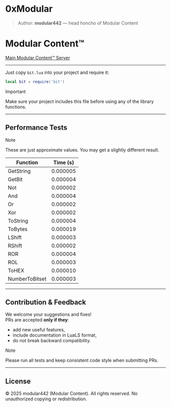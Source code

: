 # 0xModular

> Author: **modular442** — head honcho of Modular Content

# Modular Content™
[Main Modular Content™ Server](https://discord.gg/zEw2FUck24)

---

Just copy `bit.lua` into your project and require it:

```lua
local bit = require('bit')
```

> [!IMPORTANT]
> Make sure your project includes this file before using any of the library functions.

---

## Performance Tests

> [!NOTE]
> These are just approximate values. You may get a slightly different result.

| Function       | Time (s) |
| -------------- | -------- |
| GetString      | 0.000005 |
| GetBit         | 0.000004 |
| Not            | 0.000002 |
| And            | 0.000004 |
| Or             | 0.000002 |
| Xor            | 0.000002 |
| ToString       | 0.000004 |
| ToBytes        | 0.000019 |
| LShift         | 0.000003 |
| RShift         | 0.000002 |
| ROR            | 0.000004 |
| ROL            | 0.000003 |
| ToHEX          | 0.000010 |
| NumberToBitset | 0.000003 |

---

## Contribution & Feedback

We welcome your suggestions and fixes!  
PRs are accepted **only if they**:

- add new useful features,  
- include documentation in LuaLS format,  
- do not break backward compatibility.

> [!NOTE]
> Please run all tests and keep consistent code style when submitting PRs.

---

## License

© 2025 modular442 (Modular Content).
All rights reserved. No unauthorized copying or redistribution.